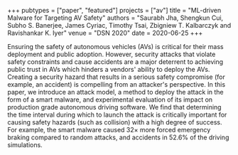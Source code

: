 +++
pubtypes = ["paper", "featured"]
projects = ["av"]
title = "ML-driven Malware for Targeting AV Safety"
authors = "Saurabh Jha, Shengkun Cui, Subho S. Banerjee, James Cyriac, Timothy Tsai, Zbigniew T. Kalbarczyk and Ravishankar K. Iyer"
venue = "DSN 2020"
date = 2020-06-25
+++

Ensuring the safety of autonomous vehicles (AVs) is critical for their mass deployment and public adoption.
However, security attacks that violate safety constraints and cause accidents are a  major deterrent to
achieving public trust in AVs which hinders a vendors' ability to deploy the AVs. Creating a security
hazard that results in a serious safety compromise (for example, an accident) is compelling from an
attacker's perspective. In this paper, we introduce an attack model, a method to deploy the attack in the
form of a smart malware, and experimental evaluation of its impact on production grade autonomous driving
software. We find that determining the time interval during which to launch the attack is critically important
for causing safety hazards (such as collision) with a high degree of success. For example, the smart malware
caused 32× more forced emergency braking compared to random attacks, and accidents in 52.6% of the driving
simulations.
